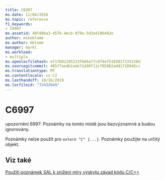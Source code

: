 ```yaml
---
title: C6997
ms.date: 11/04/2016
ms.topic: reference
f1_keywords:
- C6997
ms.assetid: 48fd86a3-d57b-4ecb-979a-5d3a4186482e
author: mikeblome
ms.author: mblome
manager: markl
ms.workload:
- multiple
ms.openlocfilehash: e717b02205223fb66a77c0f4ef518381f235238d
ms.sourcegitcommit: 485ffaedb1ade71490f11cf05962add1718945cc
ms.translationtype: MT
ms.contentlocale: cs-CZ
ms.lasthandoff: 10/16/2019
ms.locfileid: "72432649"
---
```

# <a name="c6997"></a>C6997
upozornění 6997: Poznámky na tomto místě jsou bezvýznamné a budou ignorovány.

 Poznámky nelze použít pro `extern "C" {...}`. Poznámky použijte na určitý objekt.

## <a name="see-also"></a>Viz také
 [Použití poznámek SAL k snížení míry výskytu závad kódu C/C++](../code-quality/using-sal-annotations-to-reduce-c-cpp-code-defects.md)
